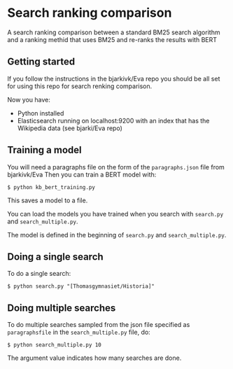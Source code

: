 # Search ranking comparison

A search ranking comparison between a standard BM25 search algorithm and a ranking methid that uses BM25 and re-ranks the results with BERT

## Getting started

If you follow the instructions in the bjarkivk/Eva repo you should be all set for using this repo for search renking comparison.

Now you have:

- Python installed
- Elasticsearch running on localhost:9200 with an index that has the Wikipedia data (see bjarki/Eva repo)

## Training a model

You will need a paragraphs file on the form of the `paragraphs.json` file from bjarkivk/Eva
Then you can train a BERT model with:

`$ python kb_bert_training.py`

This saves a model to a file.

You can load the models you have trained when you search with `search.py` and `search_multiple.py`.

The model is defined in the beginning of `search.py` and `search_multiple.py`.

## Doing a single search

To do a single search:

`$ python search.py "[Thomasgymnasiet/Historia]"`

## Doing multiple searches

To do multiple searches sampled from the json file specified as `paragraphsfile` in the `search_multiple.py` file, do:

`$ python search_multiple.py 10`

The argument value indicates how many searches are done.

